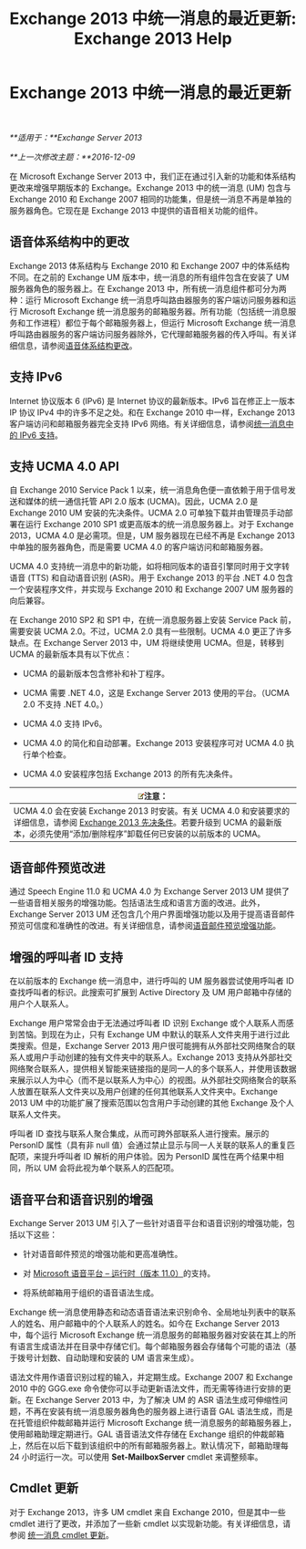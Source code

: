 ﻿---
title: 'Exchange 2013 中统一消息的最近更新: Exchange 2013 Help'
TOCTitle: Exchange 2013 中统一消息的最近更新
ms:assetid: a444ef2d-d893-408e-adf9-c9d8a8b07593
ms:mtpsurl: https://technet.microsoft.com/zh-cn/library/JJ150545(v=EXCHG.150)
ms:contentKeyID: 50491254
ms.date: 01/11/2018
mtps_version: v=EXCHG.150
ms.translationtype: HT
---

# Exchange 2013 中统一消息的最近更新

 

_**适用于：**Exchange Server 2013_

_**上一次修改主题：**2016-12-09_

在 Microsoft Exchange Server 2013 中，我们正在通过引入新的功能和体系结构更改来增强早期版本的 Exchange。Exchange 2013 中的统一消息 (UM) 包含与 Exchange 2010 和 Exchange 2007 相同的功能集，但是统一消息不再是单独的服务器角色。它现在是 Exchange 2013 中提供的语音相关功能的组件。

## 语音体系结构中的更改

Exchange 2013 体系结构与 Exchange 2010 和 Exchange 2007 中的体系结构不同。在之前的 Exchange UM 版本中，统一消息的所有组件包含在安装了 UM 服务器角色的服务器上。在 Exchange 2013 中，所有统一消息组件都可分为两种：运行 Microsoft Exchange 统一消息呼叫路由器服务的客户端访问服务器和运行 Microsoft Exchange 统一消息服务的邮箱服务器。所有功能（包括统一消息服务和工作进程）都位于每个邮箱服务器上，但运行 Microsoft Exchange 统一消息呼叫路由器服务的客户端访问服务器除外，它代理邮箱服务器的传入呼叫。有关详细信息，请参阅[语音体系结构更改](voice-architecture-changes-exchange-2013-help.md)。

## 支持 IPv6

Internet 协议版本 6 (IPv6) 是 Internet 协议的最新版本。IPv6 旨在修正上一版本 IP 协议 IPv4 中的许多不足之处。和在 Exchange 2010 中一样，Exchange 2013 客户端访问和邮箱服务器完全支持 IPv6 网络。有关详细信息，请参阅[统一消息中的 IPv6 支持](ipv6-support-in-unified-messaging-exchange-2013-help.md)。

## 支持 UCMA 4.0 API

自 Exchange 2010 Service Pack 1 以来，统一消息角色便一直依赖于用于信号发送和媒体的统一通信托管 API 2.0 版本 (UCMA)。因此，UCMA 2.0 是 Exchange 2010 UM 安装的先决条件。UCMA 2.0 可单独下载并由管理员手动部署在运行 Exchange 2010 SP1 或更高版本的统一消息服务器上。对于 Exchange 2013，UCMA 4.0 是必需项。但是，UM 服务器现在已经不再是 Exchange 2013 中单独的服务器角色，而是需要 UCMA 4.0 的客户端访问和邮箱服务器。

UCMA 4.0 支持统一消息中的新功能，如将相同版本的语音引擎同时用于文字转语音 (TTS) 和自动语音识别 (ASR)。用于 Exchange 2013 的平台 .NET 4.0 包含一个安装程序文件，并实现与 Exchange 2010 和 Exchange 2007 UM 服务器的向后兼容。

在 Exchange 2010 SP2 和 SP1 中，在统一消息服务器上安装 Service Pack 前，需要安装 UCMA 2.0。不过，UCMA 2.0 具有一些限制。UCMA 4.0 更正了许多缺点。在 Exchange Server 2013 中，UM 将继续使用 UCMA。但是，转移到 UCMA 的最新版本具有以下优点：

  - UCMA 的最新版本包含修补和补丁程序。

  - UCMA 需要 .NET 4.0，这是 Exchange Server 2013 使用的平台。（UCMA 2.0 不支持 .NET 4.0。）

  - UCMA 4.0 支持 IPv6。

  - UCMA 4.0 的简化和自动部署。Exchange 2013 安装程序可对 UCMA 4.0 执行单个检查。

  - UCMA 4.0 安装程序包括 Exchange 2013 的所有先决条件。

<table>
<thead>
<tr class="header">
<th><img src="images/Bb124558.note(EXCHG.150).gif" title="注意" alt="注意" />注意：</th>
</tr>
</thead>
<tbody>
<tr class="odd">
<td>UCMA 4.0 会在安装 Exchange 2013 时安装。有关 UCMA 4.0 和安装要求的详细信息，请参阅 <a href="exchange-2013-prerequisites-exchange-2013-help.md">Exchange 2013 先决条件</a>。若要升级到 UCMA 的最新版本，必须先使用“添加/删除程序”卸载任何已安装的以前版本的 UCMA。</td>
</tr>
</tbody>
</table>


## 语音邮件预览改进

通过 Speech Engine 11.0 和 UCMA 4.0 为 Exchange Server 2013 UM 提供了一些语音相关服务的增强功能。包括语法生成和语言方面的改进。此外，Exchange Server 2013 UM 还包含几个用户界面增强功能以及用于提高语音邮件预览可信度和准确性的改进。有关详细信息，请参阅[语音邮件预览增强功能](voice-mail-preview-enhancements-exchange-2013-help.md)。

## 增强的呼叫者 ID 支持

在以前版本的 Exchange 统一消息中，进行呼叫的 UM 服务器尝试使用呼叫者 ID 查找呼叫者的标识。此搜索可扩展到 Active Directory 及 UM 用户邮箱中存储的用户个人联系人。

Exchange 用户常常会由于无法通过呼叫者 ID 识别 Exchange 或个人联系人而感到苦恼。到现在为止，只有 Exchange UM 中默认的联系人文件夹用于进行过此类搜索。但是，Exchange Server 2013 用户很可能拥有从外部社交网络聚合的联系人或用户手动创建的独有文件夹中的联系人。Exchange 2013 支持从外部社交网络聚合联系人，提供相关智能来链接指的是同一人的多个联系人，并使用该数据来展示以人为中心（而不是以联系人为中心）的视图。从外部社交网络聚合的联系人放置在联系人文件夹以及用户创建的任何其他联系人文件夹中。Exchange 2013 UM 中的功能扩展了搜索范围以包含用户手动创建的其他 Exchange 及个人联系人文件夹。

呼叫者 ID 查找与联系人聚合集成，从而可跨外部联系人进行搜索。展示的 PersonID 属性（具有非 null 值）会通过禁止显示与同一人关联的联系人的重复匹配项，来提升呼叫者 ID 解析的用户体验。因为 PersonID 属性在两个结果中相同，所以 UM 会将此视为单个联系人的匹配项。

## 语音平台和语音识别的增强

Exchange Server 2013 UM 引入了一些针对语音平台和语音识别的增强功能，包括以下这些：

  - 针对语音邮件预览的增强功能和更高准确性。

  - 对 [Microsoft 语音平台 – 运行时（版本 11.0）](https://go.microsoft.com/fwlink/p/?linkid=253196)的支持。

  - 将系统邮箱用于组织的语音语法生成。

Exchange 统一消息使用静态和动态语音语法来识别命令、全局地址列表中的联系人的姓名、用户邮箱中的个人联系人的姓名。如今在 Exchange Server 2013 中，每个运行 Microsoft Exchange 统一消息服务的邮箱服务器对安装在其上的所有语言生成语法并在目录中存储它们。每个邮箱服务器会存储每个可能的语法（基于拨号计划数、自动助理和安装的 UM 语言来生成）。

语法文件用作语音识别过程的输入，并定期生成。Exchange 2007 和 Exchange 2010 中的 GGG.exe 命令使你可以手动更新语法文件，而无需等待进行安排的更新。在 Exchange Server 2013 中，为了解决 UM 的 ASR 语法生成可伸缩性问题，不再在安装有统一消息服务器角色的服务器上进行语音 GAL 语法生成，而是在托管组织仲裁邮箱并运行 Microsoft Exchange 统一消息服务的邮箱服务器上，使用邮箱助理定期进行。GAL 语音语法文件存储在 Exchange 组织的仲裁邮箱上，然后在以后下载到该组织中的所有邮箱服务器上。默认情况下，邮箱助理每 24 小时运行一次。可以使用 **Set-MailboxServer** cmdlet 来调整频率。

## Cmdlet 更新

对于 Exchange 2013，许多 UM cmdlet 来自 Exchange 2010，但是其中一些 cmdlet 进行了更改，并添加了一些新 cmdlet 以实现新功能。有关详细信息，请参阅 [统一消息 cmdlet 更新](unified-messaging-cmdlet-updates-exchange-2013-help.md)。

